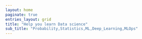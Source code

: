 ```yaml
---
layout: home
paginate: true
entries_layout: grid
title: "Help you learn Data science"
sub_title: "Probability,Statistics,ML,Deep_Learning,MLOps"
---
```

